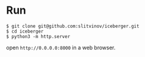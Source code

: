 # Run

```
$ git clone git@github.com:slitvinov/iceberger.git
$ cd iceberger
$ python3 -m http.server
```

open `http://0.0.0.0:8000` in a web browser.
